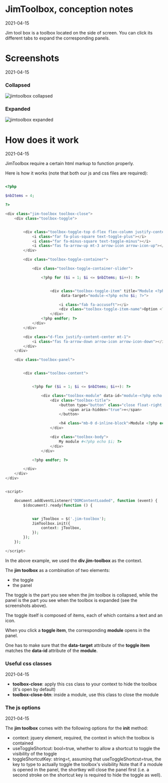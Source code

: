 JimToolbox, conception notes
================
2021-04-15




Jim tool box is a toolbox located on the side of screen. You can click its different tabs to expand the corresponding panels.





Screenshots
======
2021-04-15


### Collapsed
![jimtoolbox collapsed](https://lingtalfi.com/img/universe/JimToolbox/jimtoolbox-collapsed.png)


### Expanded
![jimtoolbox expanded](https://lingtalfi.com/img/universe/JimToolbox/jimtoolbox-expanded.png)





How does it work
==========
2021-04-15



JimToolbox require a certain html markup to function properly.



Here is how it works (note that both our js and css files are required):


```php

<?php

$nbItems = 4;

?>

<div class="jim-toolbox toolbox-close">
    <div class="toolbox-toggle">


        <div class="toolbox-toggle-top d-flex flex-column justify-content-center align-items-center mb-1">
            <i class="far fa-plus-square text-toggle-plus"></i>
            <i class="far fa-minus-square text-toggle-minus"></i>
            <i class="fas fa-arrow-up mt-3 arrow-icon arrow-icon-up"></i>
        </div>

        <div class="toolbox-toggle-container">

            <div class="toolbox-toggle-container-slider">

                <?php for ($i = 1; $i <= $nbItems; $i++): ?>


                    <div class="toolbox-toggle-item" title="Module <?php echo $i; ?>"
                         data-target="module-<?php echo $i; ?>">

                        <i class="fab fa-accusoft"></i>
                        <div class="toolbox-toggle-item-name">Option <?php echo $i; ?></div>
                    </div>
                <?php endfor; ?>
            </div>
        </div>

        <div class="d-flex justify-content-center mt-1">
            <i class="fas fa-arrow-down arrow-icon arrow-icon-down"></i>
        </div>
    </div>

    <div class="toolbox-panel">


        <div class="toolbox-content">


            <?php for ($i = 1; $i <= $nbItems; $i++): ?>

                <div class="toolbox-module" data-id="module-<?php echo $i; ?>">
                    <div class="toolbox-title">
                        <button type="button" class="close float-right toolbox-close-btn" aria-label="Close">
                            <span aria-hidden="true">×</span>
                        </button>

                        <h4 class="mb-0 d-inline-block">Module <?php echo $i; ?></h4>
                    </div>

                    <div class="toolbox-body">
                        My module #<?php echo $i; ?>
                    </div>
                </div>

            <?php endfor; ?>

        </div>
    </div>
</div>


<script>

    document.addEventListener("DOMContentLoaded", function (event) {
        $(document).ready(function () {


            var jToolbox = $('.jim-toolbox');
            JimToolbox.init({
                context: jToolbox,
            });
        });
    });

</script>
```



In the above example, we used the **div.jim-toolbox** as the context.

The **jim toolbox** as a combination of
two elements:

- the toggle
- the panel



The toggle is the part you see when the jim toolbox is collapsed,
while the panel is the part you see when the toolbox is expanded (see the screenshots above).

The toggle itself is composed of items, each of which contains a text and an icon.

When you click a **toggle item**, the corresponding **module** opens in the panel.


One has to make sure that the **data-target** attribute of the **toggle item** matches the **data-id** attribute of the **module**.  


### Useful css classes
2021-04-15


- **toolbox-close**: apply this css class to your context to hide the toolbox (it's open by default) 
- **toolbox-close-btn**: inside a module, use this class to close the module




### The js options
2021-04-15


The **jim toolbox** comes with the following options for the **init** method:


- context: jquery element, required, the context in which the toolbox is contained
- useToggleShortcut: bool=true, whether to allow a shortcut to toggle the visibility of the toggle
- toggleShortcutKey: string=t, assuming that useToggleShortcut=true, the key to type to actually toggle the toolbox's visibility
        Note that if a module is opened in the panel, the shortkey will close the panel first (i.e. a second
  stroke on the shortcut key is required to hide the toggle as well).



